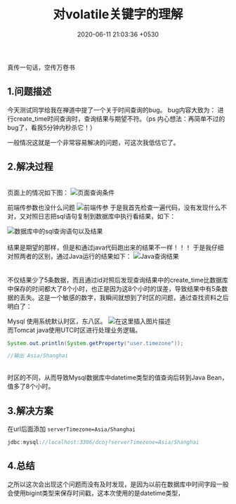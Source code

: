 ﻿---
layout: post
title:  "对volatile关键字的理解"
date:   2020-06-11 21:03:36 +0530
categories: mysql，java
---
真传一句话，空传万卷书

## **1.问题描述**

今天测试同学给我在禅道中提了一个关于时间查询的bug。
bug内容大致为：
	进行create_time时间查询时，查询结果与期望不符。（ps 内心想法：再简单不过的bug了，看我5分钟内秒杀它！）
	
一般情况这就是一个非常容易解决的问题，可这次我低估它了。
## 2.解决过程
\
页面上的情况如下图：
	![页面查询条件](https://img-blog.csdnimg.cn/20210702145252968.jpg#pic_center)

前端传参数也没什么问题
![前端传参](https://img-blog.csdnimg.cn/20210702145520174.jpg?x-oss-process=image/watermark,type_ZmFuZ3poZW5naGVpdGk,shadow_10,text_aHR0cHM6Ly9ibG9nLmNzZG4ubmV0L3FxXzQzNDM0MTI1,size_16,color_FFFFFF,t_70#pic_center)
于是我首先检查一遍代码，没有发现什么不对，又对照日志把sql语句复制到数据库中执行看结果，如下：


![数据库中的sql查询语句以及结果](https://img-blog.csdnimg.cn/20210702144745124.jpg?x-oss-process=image/watermark,type_ZmFuZ3poZW5naGVpdGk,shadow_10,text_aHR0cHM6Ly9ibG9nLmNzZG4ubmV0L3FxXzQzNDM0MTI1,size_16,color_FFFFFF,t_70#pic_center)
\
\
结果是期望的那样，但是和通过java代码跑出来的结果不一样！！！
于是我仔细对照两者的区别，通过Java运行的结果如下：
![Java查询结果](https://img-blog.csdnimg.cn/20210702150120118.jpg?x-oss-process=image/watermark,type_ZmFuZ3poZW5naGVpdGk,shadow_10,text_aHR0cHM6Ly9ibG9nLmNzZG4ubmV0L3FxXzQzNDM0MTI1,size_16,color_FFFFFF,t_70#pic_center)\
\
\
不仅结果少了5条数据，而且通过id对照后发现查询结果中的create_time比数据库中保存的时间都大了8个小时，也正是因为这8个小时的误差，导致结果中有5条数据的丢失。这是一个敏感的数字，我瞬间就想到了时区的问题，通过查找资料之后明白了：

Mysql 使用系统默认时区，东八区。
![在这里插入图片描述](https://img-blog.csdnimg.cn/20210702150706133.jpg?x-oss-process=image/watermark,type_ZmFuZ3poZW5naGVpdGk,shadow_10,text_aHR0cHM6Ly9ibG9nLmNzZG4ubmV0L3FxXzQzNDM0MTI1,size_16,color_FFFFFF,t_70#pic_center)
\
而Tomcat java使用UTC时区进行处理业务逻辑。

```java
System.out.println(System.getProperty("user.timezone")); 

//输出 Asia/Shanghai

```
\
时区的不同，从而导致Mysql数据库中datetime类型的值查询后转到Java Bean，值多了8个小时。

## 3.解决方案
在url后面添加 `serverTimezone=Asia/Shanghai`

```java
jdbc:mysql://localhost:3306/dcoj?serverTimezone=Asia/Shanghai
```



## 4.总结

之所以这次会出现这个问题而没有及时发现，是因为以前在数据库中时间字段一般会使用bigint类型来保存时间戳，这本次使用的是datetime类型，

